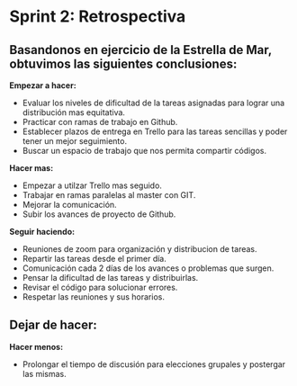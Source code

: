 # Sprint 2: Retrospectiva

## Basandonos en ejercicio de la Estrella de Mar, obtuvimos las siguientes conclusiones:

**Empezar a hacer:**
- Evaluar los niveles de dificultad de la tareas asignadas para lograr una distribución mas equitativa.
- Practicar con ramas de trabajo en Github.
- Establecer plazos de entrega en Trello para las tareas sencillas y poder tener un mejor seguimiento.
- Buscar un espacio de trabajo que nos permita compartir códigos.

**Hacer mas:**
- Empezar a utilzar Trello mas seguido.
- Trabajar en ramas paralelas al master con GIT.
- Mejorar la comunicación.
- Subir los avances de proyecto de Github.

**Seguir haciendo:**
- Reuniones de zoom para organización y distribucion de tareas.
- Repartir las tareas desde el primer día.
- Comunicación cada 2 días de los avances o problemas que surgen.
- Pensar la dificultad de las tareas y distribuirlas.
- Revisar el código para solucionar errores.
- Respetar las reuniones y sus horarios.

**Dejar de hacer:**
- 

**Hacer menos:**
- Prolongar el tiempo de discusión para elecciones grupales y postergar las mismas.